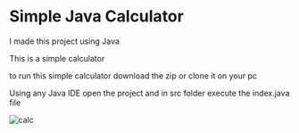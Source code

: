 # Simple Java Calculator
I made this project using Java 

This is a simple calculator 

to run this simple calculator download the zip or clone it on your pc

Using any Java IDE open the project and in src folder execute the index.java file

![calc](https://user-images.githubusercontent.com/68100676/88215198-e9ddf200-cc78-11ea-9f22-62479caedd18.JPG)
